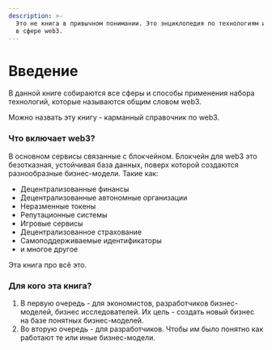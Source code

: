 ```yaml
---
description: >-
  Это не книга в привычном понимании. Это энциклопедия по технологиям и бизнесам
  в сфере web3.
---
```


# Введение

В данной книге собираются все сферы и способы применения набора технологий, которые называются общим словом web3.

Можно назвать эту книгу - карманный справочник по web3.

### Что включает web3?

В основном сервисы связанные с блокчейном. Блокчейн для web3 это безотказная, устойчивая база данных, поверх которой создаются разнообразные бизнес-модели. Такие как:

* Децентрализованные финансы
* Децентрализованные автономные организации
* Неразменные токены
* Репутационные системы
* Игровые сервисы
* Децентрализованное страхование
* Самоподдерживаемые идентификаторы
* и многое другое

Эта книга про всё это.&#x20;

### Для кого эта книга?

1. В первую очередь - для экономистов, разработчиков бизнес-моделей, бизнес исследователей. Их цель - создать новый бизнес на базе понятных бизнес-моделей.
2. Во вторую очередь - для разработчиков. Чтобы им было понятно как работают те или иные бизнес-модели.
